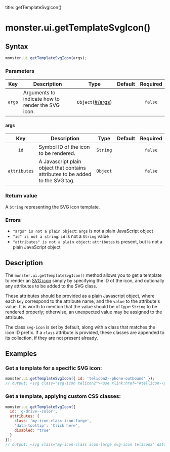 title: getTemplateSvgIcon()

# monster.ui.getTemplateSvgIcon()

## Syntax
```javascript
monster.ui.getTemplateSvgIcon(args);
```

### Parameters
Key | Description | Type | Default | Required
:-: | --- | :-: | :-: | :-:
`args` | Arguments to indicate how to render the SVG icon. | `Object`([#/args](#args)) | | `false`

#### args
Key | Description | Type | Default | Required
:-: | --- | :-: | :-: | :-:
`id` | Symbol ID of the icon to be rendered. | `String` | | `false`
`attributes` | A Javascript plain object that contains attributes to be added to the SVG tag. | `Object` | | `false`

### Return value
A `String` representing the SVG icon template.

### Errors
* `"args" is not a plain object`: `args` is not a plain JavaScript object
* `"id" is not a string`: `id` is not a `String` value
* `"attributes" is not a plain object`: `attributes` is present, but is not a plain JavaScript object

## Description

The `monster.ui.getTemplateSvgIcon()` method allows you to get a template to render an [SVG icon][svgIcons] simply by specifying the ID of the icon, and optionally any attributes to be added to the SVG class.

These attributes should be provided as a plain Javascript object, where each `key` correspond to the attribute name, and the `value` to the attribute's value. It is worth to mention that the value should be of type `String` to be rendered properly; otherwise, an unexpected value may be assigned to the attribute.

The class `svg-icon` is set by default, along with a class that matches the icon ID prefix. If a `class` attribute is provided, these classes are appended to its collection, if they are not present already.

## Examples
### Get a template for a specific SVG icon:
```javascript
monster.ui.getTemplateSvgIcon({ id: 'telicon2--phone-outbound' });
// output: <svg class="svg-icon telicon2"><use xlink:href="#tellicon--phone-outbound" ⁄></svg>
```
### Get a template, applying custom CSS classes:
```javascript
monster.ui.getTemplateSvgIcon({
  id: 'g-drive--color',
  attributes: {
    class: 'my-icon-class icon-large',
    'data-tooltip': 'Click here',
    disabled: "true"
  }
});
// output: <svg class="my-icon-class icon-large svg-icon telicon2" data-tooltip="Click here" disabled="true"><use xlink:href="#g-drive--color" ⁄></svg>
```

[svgIcons]: ../svgIcons.md
